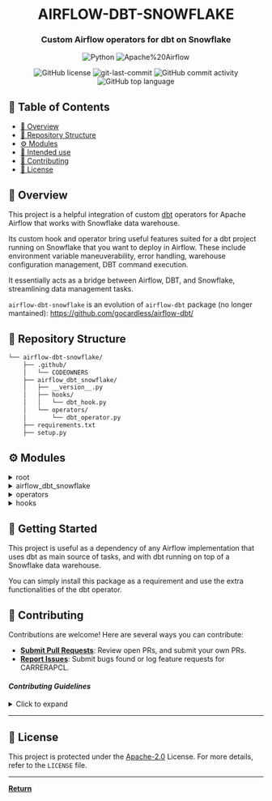<div align="center">
<h1 align="center">
<br>AIRFLOW-DBT-SNOWFLAKE</h1>
<h3>Custom Airflow operators for dbt on Snowflake</h3>

<p align="center">
<img src="https://img.shields.io/badge/Python-3776AB.svg?style=plastic&logo=Python&logoColor=white" alt="Python" />
<img src="https://img.shields.io/badge/Apache%20Airflow-017CEE.svg?style=plastic&logo=Apache-Airflow&logoColor=white" alt="Apache%20Airflow" />
</p>
<img src="https://img.shields.io/github/license/carrerapcl/airflow-dbt-snowflake?style=plastic&color=5D6D7E" alt="GitHub license" />
<img src="https://img.shields.io/github/last-commit/carrerapcl/airflow-dbt-snowflake?style=plastic&color=5D6D7E" alt="git-last-commit" />
<img src="https://img.shields.io/github/commit-activity/m/carrerapcl/airflow-dbt-snowflake?style=plastic&color=5D6D7E" alt="GitHub commit activity" />
<img src="https://img.shields.io/github/languages/top/carrerapcl/airflow-dbt-snowflake?style=plastic&color=5D6D7E" alt="GitHub top language" />
</div>

## 📖 Table of Contents
- [📍 Overview](#-overview)
- [📂 Repository Structure](#-repository-structure)
- [⚙️ Modules](#modules)
- [🚀 Intended use](#-getting-started)
- [🤝 Contributing](#-contributing)
- [📄 License](#-license)

## 📍 Overview

This project is a helpful integration of custom [dbt](https://github.com/dbt-labs/dbt-core) operators for Apache Airflow that works with Snowflake data warehouse.

Its custom hook and operator bring useful features suited for a dbt project running on Snowflake that you want to deploy in Airflow. These include environment variable maneuverability, error handling, warehouse configuration management, DBT command execution.

It essentially acts as a bridge between Airflow, DBT, and Snowflake, streamlining data management tasks.

`airflow-dbt-snowflake` is an evolution of `airflow-dbt` package (no longer mantained): https://github.com/gocardless/airflow-dbt/


## 📂 Repository Structure

```sh
└── airflow-dbt-snowflake/
    ├── .github/
    │   └── CODEOWNERS
    ├── airflow_dbt_snowflake/
    │   ├── __version__.py
    │   ├── hooks/
    │   │   └── dbt_hook.py
    │   └── operators/
    │       └── dbt_operator.py
    ├── requirements.txt
    ├── setup.py

```

## ⚙️ Modules

<details closed><summary>root</summary>

| File                                                                                               | Summary                                                                                                                                                                                                                                                                                                                                                                                                                                               |
| ---                                                                                                | ---                                                                                                                                                                                                                                                                                                                                                                                                                                                   |
| [requirements.txt](https://github.com/carrerapcl/airflow-dbt-snowflake/blob/main/requirements.txt) | Airflow and Snowflake provider versions needed to run the project.                                                                                          |
| [setup.py](https://github.com/carrerapcl/airflow-dbt-snowflake/blob/main/setup.py)                 | Setup script for `airflow_dbt_snowflake` as a Python package. |

</details>

<details closed><summary>airflow_dbt_snowflake</summary>

| File                                                                                                                 | Summary                                                                                                                                                                                                                                                                                                                                                                                |
| ---                                                                                                                  | ---                                                                                                                                                                                                                                                                                                                                                                                    |
| [__version__.py](https://github.com/carrerapcl/airflow-dbt-snowflake/blob/main/airflow_dbt_snowflake/__version__.py) | Version information for the package. |

</details>

<details closed><summary>operators</summary>

| File                                                                                                                             | Summary                                                                                                                                                                                                                                                                                                                                                                                                                                                                                                                                                                        |
| ---                                                                                                                              | ---                                                                                                                                                                                                                                                                                                                                                                                                                                                                                                                                                                            |
| [dbt_operator.py](https://github.com/carrerapcl/airflow-dbt-snowflake/blob/main/airflow_dbt_snowflake/operators/dbt_operator.py) | Directory of Airflow operators for dbt (data build tool) integration with Snowflake. The BaseOperator executes dbt commands while managing environment variables and Snowflake warehouse configurations. It also has a capability to handle specific errors and retry operations. Additional operators extend this base class to execute specific dbt tasks such as `run`, `test`, `docs generate`, `snapshot`, `seed`, `deps`, and `clean`. Each operator sets up dbt command line hooks and runs the related dbt command in Snowflake context. |

</details>

<details closed><summary>hooks</summary>

| File                                                                                                                 | Summary                                                                                                                                                                                                                                                                                                                                                                                                                                                                                                    |
| ---                                                                                                                  | ---                                                                                                                                                                                                                                                                                                                                                                                                                                                                                                        |
| [dbt_hook.py](https://github.com/carrerapcl/airflow-dbt-snowflake/blob/main/airflow_dbt_snowflake/hooks/dbt_hook.py) | Defines a hook for the Airflow framework for interacting with the `dbt` CLI within a designated environment. It allows the execution of `dbt` commands with flexibility to set environment variables, define profile directories, targets, specific dbt models, and output encodings among others. The commands are executed as subprocesses, and the output is logged. It also handles appropriate termination signals. Error conditions are detected and raised as Airflow exceptions. It is used by `dbt_operator.py`. |

</details>

## 🚀 Getting Started

This project is useful as a dependency of any Airflow implementation that uses dbt as main source of tasks, and with dbt running on top of a Snowflake data warehouse.

You can simply install this package as a requirement and use the extra functionalities of the dbt operator.


## 🤝 Contributing

Contributions are welcome! Here are several ways you can contribute:

- **[Submit Pull Requests](https://github.com/carrerapcl/airflow-dbt-snowflake/blob/main/CONTRIBUTING.md)**: Review open PRs, and submit your own PRs.
- **[Report Issues](https://github.com/carrerapcl/airflow-dbt-snowflake/issues)**: Submit bugs found or log feature requests for CARRERAPCL.

#### *Contributing Guidelines*

<details closed>
<summary>Click to expand</summary>

1. **Fork the Repository**: Start by forking the project repository to your GitHub account.
2. **Clone Locally**: Clone the forked repository to your local machine using a Git client.
   ```sh
   git clone <your-forked-repo-url>
   ```
3. **Create a New Branch**: Always work on a new branch, giving it a descriptive name.
   ```sh
   git checkout -b feature/-x
   ```
4. **Make Your Changes**: Develop and test your changes locally.

5. **Commit Your Changes**: Commit with a clear and concise message describing your updates.
   ```sh
   git commit -m 'Implemented new feature x.'
   ```
6. **Push to GitHub**: Push the changes to your forked repository.
   ```sh
   git push origin new-feature-x
   ```
7. **Submit a Pull Request**: Create a PR against the original project repository. Clearly describe the changes and their motivations.

Once your PR is reviewed and approved, it will be merged into the main branch.

</details>

---

## 📄 License


This project is protected under the [Apache-2.0](https://www.apache.org/licenses/LICENSE-2.0) License. For more details, refer to the `LICENSE` file.


---

[**Return**](#Top)

